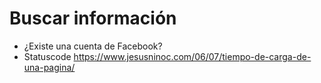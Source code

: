 # Buscar información

- ¿Existe una cuenta de Facebook?
- Statuscode https://www.jesusninoc.com/06/07/tiempo-de-carga-de-una-pagina/
